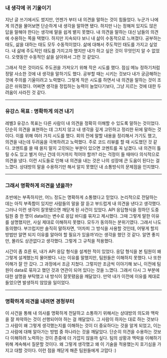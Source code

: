 ### 내 생각에 귀 기울이기
지난 글 쓰기에서도 썼지만, 언젠가 부터 내 의견을 말하는 것이 힘들었다.
누군가 나에게 의견을 물어보면 단순하게 내 생각을 말하면 됐다.
하지만 나는 정해져 있지도 않은 답을 말해야 한다는 생각에 말을 쉽게 뱉지 못했다.
내 의견을 말하는 대신 남들의 의견에 수용하는 쪽을 택했다. 하지만 지속되다 보니 내 삶이 수동적으로 느껴졌다.
공부하는 태도, 삶을 대하는 태도 모두 수동적이었다. 삶에 대해서 주도적인 태도를 가지고 싶었다.
내 삶에 주도적인 태도를 가지고자 했지만 내가 하고 싶은 것이 무엇인지 알 수 없었다.
오랫동안 수동적인 삶을 살아와서 그런 것 같았다.

그래서 작은 것이라도 주도권을 가져오기 위해 작은 시도를 했다.
점심 메뉴 정하기처럼 정말 사소한 것에 내 생각을 말하기도 했다.
공부할 때는 시키는 것보다 내가 궁금해하는 것에 주의를 기울이려고 노력했다.
그렇게 작은 시도를 하면서 내 의견을 말하는 것이 조금은 쉬워졌다.
어쩌면 생각을 정립하는 능력이 늘었다기보다, 그냥 지르는 것에 대한 두려움이 사라진 것 같다.

---

### 유강스 목표 : 명확하게 의견 내기
레벨3 유강스 목표는 다른 사람이 내 의견을 정확히 이해할 수 있도록 말하는 것이었다.
단순히 의견을 표현하는 데 그치지 않고 내 생각을 깊게 고민하고 정리한 뒤에 말하는 것이다.
이를 위해 여러 가지 시도를 했다. 회의 전에 말할 내용을 정리해서 가기도 했고, 의견을 내는데 두려움을 극복하려고 노력했다.
주로 코드 리뷰를 할 때 시도했던 것 같다. 코멘트를 쓸 때 쓸지 말지 고민되는 부분이 있으면 코멘트를 꼭 남겼다.
내 의견이 틀릴 수도 있고 별거 아닌 건데 이거까지 적어야 할까? 라는 걱정이 들 때마다 의식적으로 의견을 냈다.
이런 시도들로 인해 내 의견을 내는 것은 나의 성장에 큰 도움이 된다는 걸 느꼈다.
상대방의 말을 수용하기만 해서 알지 못했던 내 소통방식의 문제점을 인지했다.

---

### 그래서 명확하게 의견을 냈을까?
초반에는 부족하지만, 어느 정도는 명확하게 소통했다고 믿었다.
논리적으로 전달하는 데는 아직 부족함이 있지만 사람들의 말을 잘 듣고 부드럽게 내 의견을 낸다고 생각했다.
그러나 이런 생각이 잘못됐으면 깨닫게 된 사건이 있었다.
API 응답형식을 정하던 도중 팀원 중 한 명이 data라는 변수로 응답 바디를 묶자고 제시했다.
그때 그렇게 말한 이유를 설명했지만, 사실 제대로 이해하지 못했다. 모두가 동의하는 분위기였다. 그래서 나도 동의했다.
부끄럽지만 솔직히 말하자면, ‘어차피 그 방식을 사용할 것인데, 어떻게 할지 방법만 알면 되지 이유를 알아야 할 필요가 있을까’라는 생각을 했던 것 같다.
알면 좋지만, 몰라도 상관없다고 생각했다. 그렇게 그 규칙을 적용했다.

시간이 좀 흐른 뒤, 내가 API 응답 형식을 설계한 적이 있었다.
응답 형식을 본 팀원이 왜 그렇게 설계했는지 물어봤다.
나는 이유를 말했지만, 팀원들은 이해하지 못했다. 나 또한 이해가 잘 안 갔다. 그 과정에서 조금 지쳤다.
그렇지만 조금씩 이야기해 보니, 이전에 팀원이 data로 묶자고 했던 것과 연관이 되어 있다는 것을 느꼈다.
그래서 다시 그 부분에 대한 설명을 부탁했고 내 방식이 잘못됐음을 깨달았다.
만약 내가 이전에 이유를 제대로 들었으면 발생하지 않았을 일이었다.

---

### 명확하게 의견을 내려면 경청부터
이 사건을 통해 내 의사를 명확하게 전달하고 소통하기 위해서는 상대방의 의도와 맥락을 잘 파악하는 것이 선행되어야 하는 걸 깨달았다.
그 사람이 하자는 대로 하는 것보다 그 사람이 왜 그렇게 생각했는지를 이해하는 것이 더 중요하다는 것을 알게 되었고,
이는 그 사람에 대해 알아가는 방법 중 하나라는 것을 깨달았다.
단순히 의견을 수용하는 것보다 이해하려 노력하는 것이 존중에 더 가깝지 않을까 싶다.
팀의 상황과 맥락을 이해하기 위해 계속해서 질문할 것이다.
왜 그렇게 생각했고 왜 이 기술을 적용했는지 호기심을 가지고 대할 것이다. 이런 점을 깨닫게 해준 팀원들에게 고맙다 :)

